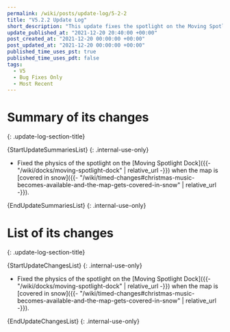 ```yaml
---
permalink: /wiki/posts/update-log/5-2-2
title: "V5.2.2 Update Log"
short_description: "This update fixes the spotlight on the Moving Spotlight Dock when the map is covered in snow."
update_published_at: "2021-12-20 20:40:00 +00:00"
post_created_at: "2021-12-20 00:00:00 +00:00"
post_updated_at: "2021-12-20 00:00:00 +00:00"
published_time_uses_pst: true
published_time_uses_pdt: false
tags:
  - V5
  - Bug Fixes Only
  - Most Recent
---
```


# Summary of its changes
{: .update-log-section-title}

{StartUpdateSummariesList}
{: .internal-use-only}

* Fixed the physics of the spotlight on the [Moving Spotlight Dock]({{- "/wiki/docks/moving-spotlight-dock" | relative_url -}}) when the map is [covered in snow]({{- "/wiki/timed-changes#christmas-music-becomes-available-and-the-map-gets-covered-in-snow" | relative_url -}}).

{EndUpdateSummariesList}
{: .internal-use-only}

# List of its changes
{: .update-log-section-title}

{StartUpdateChangesList}
{: .internal-use-only}

* Fixed the physics of the spotlight on the [Moving Spotlight Dock]({{- "/wiki/docks/moving-spotlight-dock" | relative_url -}}) when the map is [covered in snow]({{- "/wiki/timed-changes#christmas-music-becomes-available-and-the-map-gets-covered-in-snow" | relative_url -}}).

{EndUpdateChangesList}
{: .internal-use-only}
